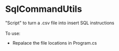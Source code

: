 # SqlCommandUtils
"Script" to turn a .csv file into insert SQL instructions<br>
<br>
To use: <br>
- Repalace the file locations in Program.cs
